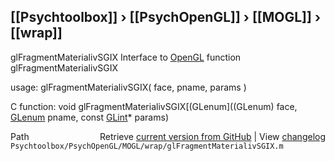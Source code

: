 ## [[Psychtoolbox]] &#8250; [[PsychOpenGL]] &#8250; [[MOGL]] &#8250; [[wrap]]

glFragmentMaterialivSGIX  Interface to [OpenGL](OpenGL) function glFragmentMaterialivSGIX  
  
usage:  glFragmentMaterialivSGIX( face, pname, params )  
  
C function:  void glFragmentMaterialivSGIX[(GLenum]((GLenum) face, [GLenum](GLenum) pname, const [GLint](GLint)\* params)  




<div class="code_header" style="text-align:right;">
  <span style="float:left;">Path&nbsp;&nbsp;</span> <span class="counter">Retrieve <a href=
  "https://raw.github.com/Psychtoolbox-3/Psychtoolbox-3/beta/Psychtoolbox/PsychOpenGL/MOGL/wrap/glFragmentMaterialivSGIX.m">current version from GitHub</a> | View <a href=
  "https://github.com/Psychtoolbox-3/Psychtoolbox-3/commits/beta/Psychtoolbox/PsychOpenGL/MOGL/wrap/glFragmentMaterialivSGIX.m">changelog</a></span>
</div>
<div class="code">
  <code>Psychtoolbox/PsychOpenGL/MOGL/wrap/glFragmentMaterialivSGIX.m</code>
</div>


